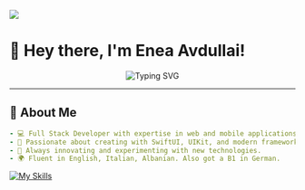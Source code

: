 
<div align="left">
 <br>
 <a href="https://github.com/EneaAvdullai">
    <img src="https://komarev.com/ghpvc/?username=Skjolberg&style=for-the-badge">
  </a>
 <br>
</div>

# 👋 Hey there, I'm **Enea Avdullai**!

<div align="center">
  <img src="https://readme-typing-svg.demolab.com?font=Fira+Code&size=24&pause=1000&color=00A3FF&center=true&vCenter=true&width=500&lines=Full+Stack+Web+Developer;SwiftUI+%26+UIKit+Expert;Research+%26+Innovation+Enthusiast;Always+Learning+%F0%9F%93%9A" alt="Typing SVG" />
</div>

---

## 🚀 **About Me**

```yaml
- 💻 Full Stack Developer with expertise in web and mobile applications.
- 🍎 Passionate about creating with SwiftUI, UIKit, and modern frameworks.
- 🔬 Always innovating and experimenting with new technologies.
- 🌍 Fluent in English, Italian, Albanian. Also got a B1 in German.
```

[![My Skills](https://skillicons.dev/icons?i=aws,azure,react,html,js,php,mysql,python,django,flutter,c,docker,swift&perline=15)](https://skillicons.dev)
  
